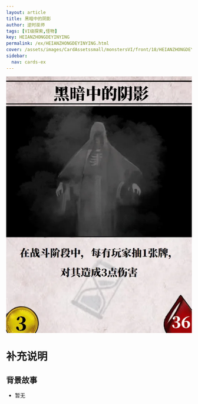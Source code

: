 ```yaml
---
layout: article
title: 黑暗中的阴影
author: 逆时巫师
tags: [VI级探索,怪物]
key: HEIANZHONGDEYINYING
permalink: /ex/HEIANZHONGDEYINYING.html
cover: /assets/images/CardAssetssmall/monstersVI/front/18/HEIANZHONGDEYINYING.webp
sidebar:
  nav: cards-ex
---
```

![](/assets/images/CardAssets/monstersVI/front/18/HEIANZHONGDEYINYING.webp)

# 补充说明



## 背景故事
* 暂无